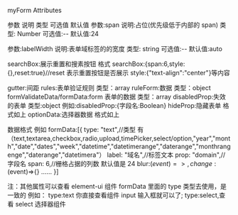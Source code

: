 myForm Attributes

参数 说明 类型 可选值 默认值
参数:span 说明:占位(优先级低于内部的 span) 类型: Number 可选值:-- 默认值:24

参数:labelWidth 说明:表单域标签的的宽度 类型: string 可选值:-- 默认值:auto

searchBox:展示重置和搜素按钮 格式 searchBox:{span:6,style:{},reset:true}//reset 表示重置按钮是否展示 style:{"text-align":"center"}等内容

gutter:间距
rules:表单验证规则 类型：array
ruleForm:数据 类型：object
formValidateData/formData:form 表单的数据 类型：array
disabledProp:失效的表单 类型:object 例如:disabledProp:{字段名:Boolean}
hideProp:隐藏表单 格式如上
optionData:选择器数据 格式如上

数据格式 例如
formData:[{
type: "text",//类型 有（text,textarea,checkbox,radio,upload,timePicker,select/option,"year","month","date","dates","week","datetime","datetimerange","daterange","monthrangenge","daterange","datetimera"）
label: "域名",//标签文本
prop: "domain",//字段名
span: 6,//栅格占据的列数 默认值是 24
blur:($event)=>{},
change:($event)=>{}
......
}]

注：其他属性可以查看 element-ui 组件 formData 里面的 type 类型去使用，是一致的
例如：
type:text 你直接查看组件 input 输入框就可以了;
type:select,查看 select 选择器组件
